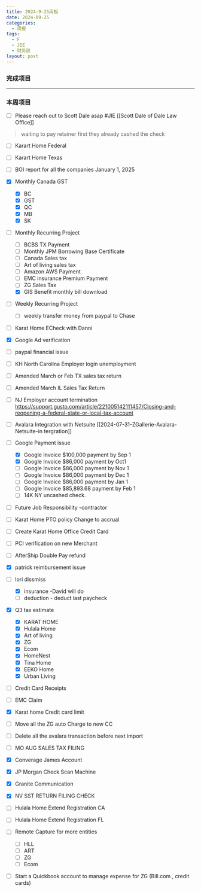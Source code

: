 ```yaml
---
title: 2024-9-25周报
date: 2024-09-25
categories:
  - 周报
tags:
  - F
  - JIE
  - 财务部
layout: post
---
```


### 完成项目  

---
### 本周项目

- [ ] Please reach out to Scott Dale asap #JIE    [[Scott Dale of Dale Law Office]]    
> waiting to pay retainer first
> they already cashed the check
- [ ] Karart Home Federal 
- [ ] Karart Home Texas 
- [ ] BOI report for all the companies January 1, 2025
- [x] Monthly Canada GST
	- [x] BC
	- [x] GST
	- [x] QC
	- [x] MB
	- [x] SK
- [ ] Monthly Recurring Project
	- [ ] BCBS TX Payment
	- [ ] Monthly JPM Borrowing Base Certificate
	- [ ] Canada Sales tax
	- [ ] Art of living sales tax
	- [ ] Amazon AWS Payment
	- [ ] EMC insurance Premium Payment
	- [ ] ZG Sales Tax
	- [x] GIS Benefit monthly bill download
- [ ] Weekly Recurring Project
	- [ ] weekly transfer money from paypal to Chase
- [ ] Karat Home ECheck with Danni
- [x] Google Ad verification
- [ ] paypal financial issue
- [ ] KH North Carolina Employer login unemployment
- [ ] Amended March or Feb TX sales tax return
- [ ] Amended March IL Sales Tax Return 
- [ ] NJ Employer account termination   https://support.gusto.com/article/221005142111457/Closing-and-reopening-a-federal-state-or-local-tax-account
- [ ] Avalara Integration with Netsuite [[2024-07-31-ZGallerie-Avalara-Netsuite-in tergration]]
- [ ] Google Payment issue
	- [x] Google Invoice $100,000 payment by Sep 1
	- [x] Google Invoice $86,000 payment by Oct1
	- [ ] Google Invoice $86,000 payment by Nov 1
	- [ ] Google Invoice $86,000 payment by Dec 1
	- [ ] Google Invoice $86,000 payment by Jan 1
	- [ ] Google Invoice $85,893.68 payment by Feb 1
	- [ ] 14K NY uncashed check.
- [ ] Future Job Responsibility -contractor
- [ ] Karat Home PTO policy Change to accrual
- [ ] Create Karat Home Office Credit Card
- [ ] PCI verification on new Merchant
- [ ] AfterShip Double Pay refund
- [x] patrick reimbursement issue
- [ ] lori dissmiss
	- [x] insurance -David will do 
	- [ ] deduction - deduct last paycheck
- [x] Q3 tax estimate
	- [x] KARAT HOME 
	- [x] Hulala Home
	- [x] Art of living
	- [x] ZG
	- [x] Ecom
	- [x] HomeNest
	- [x] Tina Home
	- [x] EEKO Home
	- [x] Urban Living
- [ ] Credit Card Receipts
- [ ] EMC Claim
- [x] Karat home Credit card limit
- [ ] Move all the ZG auto Charge to new CC
- [ ] Delete all the avalara transaction before next import
- [ ] MO AUG SALES TAX FILING
- [x] Converage James Account
- [x] JP Morgan Check Scan Machine
- [x] Granite Communication
- [x] NV SST RETURN FILING CHECK
- [ ] Hulala Home Extend Registration CA
- [ ] Hulala Home Extend Registration FL
- [ ] Remote Capture for more entities
	- [ ] HLL
	- [ ] ART
	- [ ] ZG
	- [ ] Ecom
- [ ] Start a Quickbook account to manage expense for ZG (Bill.com , credit cards)











































































































































































































































